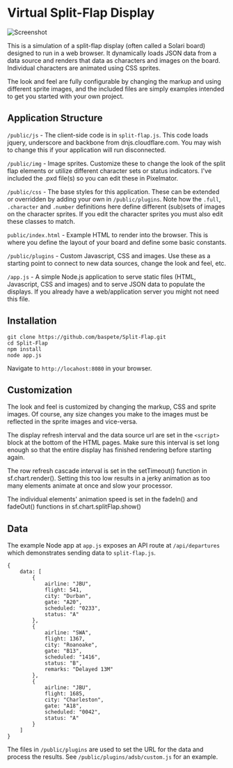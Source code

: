 # Virtual Split-Flap Display

![Screenshot](thumbnail.png)

This is a simulation of a split-flap display (often called a Solari board) designed to run in a web browser. It dynamically loads JSON data from a data source and renders that data as characters and images on the board. Individual characters are animated using CSS sprites.

The look and feel are fully configurable by changing the markup and using different sprite images, and the included files are simply examples intended to get you started with your own project.

## Application Structure

`/public/js` - The client-side code is in `split-flap.js`. This code loads jquery, underscore and backbone from dnjs.cloudflare.com. You may wish to change this if your application will run disconnected.

`/public/img` - Image sprites. Customize these to change the look of the split flap elements or utilize different character sets or status indicators. I've included the .pxd file(s) so you can edit these in Pixelmator.

`/public/css` - The base styles for this application. These can be extended or overridden by adding your own in `/public/plugins`. Note how the `.full`, `.character` and `.number` definitions here define different (sub)sets of images on the character sprites. If you edit the character sprites you must also edit these classes to match.

`public/index.html` - Example HTML to render into the browser. This is where you define the layout of your board and define some basic constants.

`/public/plugins` - Custom Javascript, CSS and images. Use these as a starting point to connect to new data sources, change the look and feel, etc.

`/app.js` - A simple Node.js application to serve static files (HTML, Javascript, CSS and images) and to serve JSON data to populate the displays. If you already have a web/application server you might not need this file.

## Installation

```
git clone https://github.com/baspete/Split-Flap.git
cd Split-Flap
npm install
node app.js
```

Navigate to `http://locahost:8080` in your browser.

## Customization

The look and feel is customized by changing the markup, CSS and sprite images. Of course, any size changes you make to the images must be reflected in the sprite images and vice-versa.

The display refresh interval and the data source url are set in the `<script>` block at the bottom of the HTML pages. Make sure this interval is set long enough so that the entire display has finished rendering before starting again.

The row refresh cascade interval is set in the setTimeout() function in sf.chart.render(). Setting this too low results in a jerky animation as too many elements animate at once and slow your processor.

The individual elements' animation speed is set in the fadeIn() and fadeOut() functions in sf.chart.splitFlap.show()

## Data

The example Node app at `app.js` exposes an API route at `/api/departures` which demonstrates sending data to `split-flap.js`.

```
{
    data: [
        {
            airline: "JBU",
            flight: 541,
            city: "Durban",
            gate: "A20",
            scheduled: "0233",
            status: "A"
        },
        {
            airline: "SWA",
            flight: 1367,
            city: "Roanoake",
            gate: "B13",
            scheduled: "1416",
            status: "B",
            remarks: "Delayed 13M"
        },
        {
            airline: "JBU",
            flight: 1685,
            city: "Charleston",
            gate: "A18",
            scheduled: "0042",
            status: "A"
        }
    ]
}
```

The files in `/public/plugins` are used to set the URL for the data and process the results. See `/public/plugins/adsb/custom.js` for an example.
